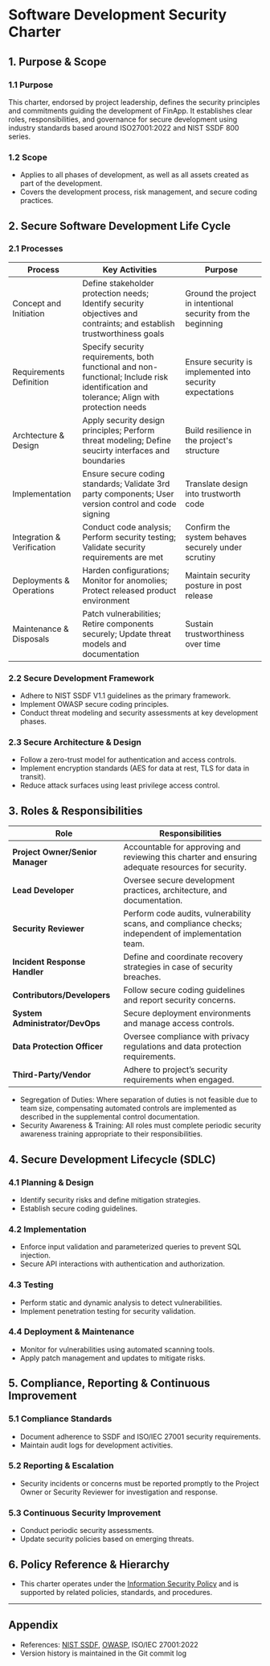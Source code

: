# Software Development Security Charter

## 1. Purpose & Scope

### 1.1 Purpose
This charter, endorsed by project leadership, defines the security principles and commitments guiding the development of FinApp. It establishes clear roles, responsibilities, and governance for secure development using industry standards based around ISO27001:2022 and NIST SSDF 800 series.

### 1.2 Scope
- Applies to all phases of development, as well as all assets created as part of the development.
- Covers the development process, risk management, and secure coding practices.

## 2. Secure Software Development Life Cycle

### 2.1 Processes

| Process | Key Activities | Purpose |
| --- | --- | --- |
| Concept and Initiation | Define stakeholder protection needs; Identify security objectives and contraints; and establish trustworthiness goals | Ground the project in intentional security from the beginning |
| Requirements Definition | Specify security requirements, both functional and non-functional; Include risk identification and tolerance; Align with protection needs | Ensure security is implemented into security expectations | 
| Archtecture & Design | Apply security design principles; Perform threat modeling; Define seucirty interfaces and boundaries | Build resilience in the project's structure |
| Implementation | Ensure secure coding standards; Validate 3rd party components; User version control and code signing | Translate design into trustworth code |
| Integration & Verification | Conduct code analysis; Perform security testing; Validate security requirements are met | Confirm the system behaves securely under scrutiny |
| Deployments & Operations | Harden configurations; Monitor for anomolies; Protect released product environment | Maintain security posture in post release |
| Maintenance & Disposals | Patch vulnerabilities; Retire components securely; Update threat models and documentation | Sustain trustworthiness over time |

### 2.2 Secure Development Framework
- Adhere to NIST SSDF V1.1 guidelines as the primary framework.
- Implement OWASP secure coding principles.
- Conduct threat modeling and security assessments at key development phases.

### 2.3 Secure Architecture & Design
- Follow a zero-trust model for authentication and access controls.
- Implement encryption standards (AES for data at rest, TLS for data in transit).
- Reduce attack surfaces using least privilege access control.

## 3. Roles & Responsibilities

| Role                           | Responsibilities                                                                                     |
|---------------------------------|-----------------------------------------------------------------------------------------------------|
| **Project Owner/Senior Manager**| Accountable for approving and reviewing this charter and ensuring adequate resources for security.   |
| **Lead Developer**              | Oversee secure development practices, architecture, and documentation.                              |
| **Security Reviewer**           | Perform code audits, vulnerability scans, and compliance checks; independent of implementation team.|
| **Incident Response Handler**   | Define and coordinate recovery strategies in case of security breaches.                             |
| **Contributors/Developers**     | Follow secure coding guidelines and report security concerns.                                       |
| **System Administrator/DevOps** | Secure deployment environments and manage access controls.                                          |
| **Data Protection Officer**     | Oversee compliance with privacy regulations and data protection requirements.                       |
| **Third-Party/Vendor**          | Adhere to project’s security requirements when engaged.                                             |

- Segregation of Duties: Where separation of duties is not feasible due to team size, compensating automated controls are implemented as described in the supplemental control documentation.
- Security Awareness & Training: All roles must complete periodic security awareness training appropriate to their responsibilities.

## 4. Secure Development Lifecycle (SDLC)

### 4.1 Planning & Design
- Identify security risks and define mitigation strategies.
- Establish secure coding guidelines.

### 4.2 Implementation
- Enforce input validation and parameterized queries to prevent SQL injection.
- Secure API interactions with authentication and authorization.

### 4.3 Testing
- Perform static and dynamic analysis to detect vulnerabilities.
- Implement penetration testing for security validation.

### 4.4 Deployment & Maintenance
- Monitor for vulnerabilities using automated scanning tools.
- Apply patch management and updates to mitigate risks.

## 5. Compliance, Reporting & Continuous Improvement

### 5.1 Compliance Standards
- Document adherence to SSDF and ISO/IEC 27001 security requirements.
- Maintain audit logs for development activities.

### 5.2 Reporting & Escalation
- Security incidents or concerns must be reported promptly to the Project Owner or Security Reviewer for investigation and response.

### 5.3 Continuous Security Improvement
- Conduct periodic security assessments.
- Update security policies based on emerging threats.

## 6. Policy Reference & Hierarchy

- This charter operates under the [Information Security Policy](./Information%20Security%20Policy.md) and is supported by related policies, standards, and procedures.

---

## Appendix

- References: [NIST SSDF](https://csrc.nist.gov/publications/detail/white-paper/2022/secure-software-development-framework/final), [OWASP](https://owasp.org/), ISO/IEC 27001:2022
- Version history is maintained in the Git commit log
